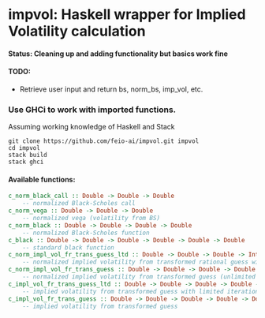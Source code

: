 # impvol: Haskell wrapper for Implied Volatility calculation

#### Status: Cleaning up and adding functionality but basics work fine

#### TODO:

- Retrieve user input and return bs, norm_bs, imp_vol, etc.

### Use GHCi to work with imported functions.

Assuming working knowledge of Haskell and Stack

```
git clone https://github.com/feio-ai/impvol.git impvol
cd impvol
stack build
stack ghci
```

#### Available functions:

```  Haskell
c_norm_black_call :: Double -> Double -> Double
	-- normalized Black-Scholes call
c_norm_vega :: Double -> Double -> Double
	-- normalized vega (volatility from BS)
c_norm_black :: Double -> Double -> Double -> Double
	-- normalized Black-Scholes function
c_black :: Double -> Double -> Double -> Double -> Double -> Double
	-- standard black function
c_norm_impl_vol_fr_trans_guess_ltd :: Double -> Double -> Double -> Int -> Double
	-- normalized implied volatility from transformed rational guess with limited iterations
c_norm_impl_vol_fr_trans_guess :: Double -> Double -> Double -> Double
	-- normalized implied volatility from transformed guess (unlimited iterations)
c_impl_vol_fr_trans_guess_ltd :: Double -> Double -> Double -> Double -> Double -> Int -> Double
	-- implied volatility from transformed guess with limited iterations
c_impl_vol_fr_trans_guess :: Double -> Double -> Double -> Double -> Double -> Double
	-- implied volatility from transformed guess
```







